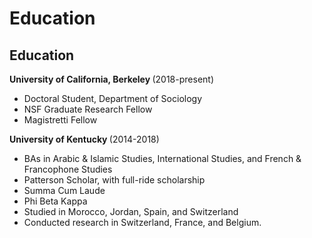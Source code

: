 <head> 
	<title>Nadia Almasalkhi, PhD student</title>
	<style>
	@import url('https://fonts.googleapis.com/css?family=Antic+Didone|Bad+Script|Barrio|Bubbler+One|Bungee+Hairline|Cabin+Sketch|Cormorant+SC|Didact+Gothic|Encode+Sans+Semi+Expanded|Forum|Gruppo|Imprima|Italiana|Josefin+Sans|Josefin+Slab|Julius+Sans+One|Kavivanar|League+Script|Marcellus|Megrim|Montserrat|Montserrat+Alternates|Poiret+One|Raleway|Ribeye+Marrow|Satisfy|Snippet|Sree+Krushnadevaraya|Tajawal|Tenor+Sans|Zilla+Slab+Highlight');
	</style>
</head>

# Education

<h2>Education</h2>
	<p><strong>University of California, Berkeley </strong> (2018-present)</p>
		<ul>
			<li>Doctoral Student, Department of Sociology</li>
			<li>NSF Graduate Research Fellow</li>
			<li>Magistretti Fellow</li>
		</ul>
	<p><strong>University of Kentucky </strong> (2014-2018)</p>
		<ul>
			<li>BAs in Arabic & Islamic Studies, International Studies, and French & Francophone Studies</li>
			<li>Patterson Scholar, with full-ride scholarship</li>
			<li>Summa Cum Laude</li>
			<li>Phi Beta Kappa</li>
			<li>Studied in Morocco, Jordan, Spain, and Switzerland</li>
			<li>Conducted research in Switzerland, France, and Belgium.</li>
		</ul>
	</div>
</div>